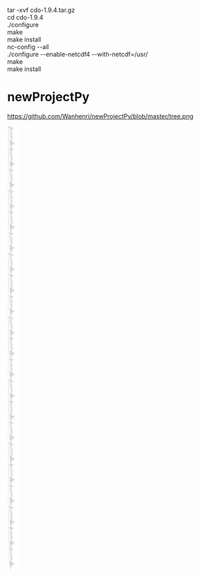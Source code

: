 tar -xvf cdo-1.9.4.tar.gz
<br />
cd cdo-1.9.4
<br />
./configure
<br />
make
<br />
make install
<br />
nc-config --all
<br />
./configure --enable-netcdf4 --with-netcdf=/usr/
<br />
make
<br />
make install



# newProjectPy

https://github.com/Wanhenri/newProjectPy/blob/master/tree.png

![tree](https://github.com/Wanhenri/newProjectPy/blob/master/tree.png)
